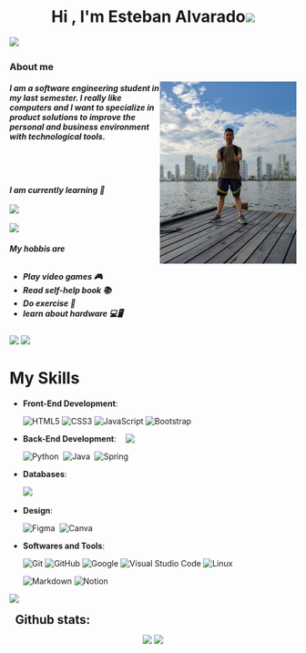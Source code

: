 
<h1 align="center">Hi , I'm Esteban Alvarado<img src="https://media.giphy.com/media/hvRJCLFzcasrR4ia7z/giphy.gif" width="35"></h1>


<picture><img src = "https://github.com/7oSkaaa/7oSkaaa/blob/main/Images/about_me.gif?raw=true" width = 50px ></picture><h3>About me</h3>
 

<img align="right" style="width:15rem; height:auto" src="Yop.png"/>
<h5>I am a software engineering student in my last semester. I really like computers and I want to specialize in
 product solutions to improve the personal and business environment with technological tools.</h5>
<br><br>

<h5>
I am currently learning 📖
 <br><br>
 <img src="https://img.shields.io/badge/react-%2320232a.svg?style=for-the-badge&logo=react&logoColor=%2361DAFB"></li>
 
 <img src="https://img.shields.io/badge/angular-%23DD0031.svg?style=for-the-badge&logo=angular&logoColor=white"></li>
 <br><br>
 My hobbis are
 <br><br>
   <ul>
    <li> Play video games 🎮</li>
    <li> Read self-help book 📚 </li>
    <li> Do exercise 🥋</li>
    <li> learn about hardware 💻🖥</li>
  </ul>
 </h5> 
 
<a href="https://www.youtube.com/watch?v=dQw4w9WgXcQ"><img src="https://user-images.githubusercontent.com/73097560/115834477-dbab4500-a447-11eb-908a-139a6edaec5c.gif"></a>
<a href="https://www.youtube.com/watch?v=dQw4w9WgXcQ"><img src="https://user-images.githubusercontent.com/73097560/115834477-dbab4500-a447-11eb-908a-139a6edaec5c.gif"></a>

<h1>My Skills </h1> 

    
- **Front-End Development**:

   ![HTML5](https://img.shields.io/badge/HTML5%20-%23E34F26.svg?style=for-the-badge&logo=html5&logoColor=white)
   ![CSS3](https://img.shields.io/badge/CSS%20-%231572B6.svg?style=for-the-badge&logo=css3&logoColor=white)
   ![JavaScript](https://img.shields.io/badge/JavaScript%20-%23F7DF1E.svg?style=for-the-badge&logo=javascript&logoColor=black)
   ![Bootstrap](https://img.shields.io/badge/bootstrap-%23563D7C.svg?style=for-the-badge&logo=bootstrap&logoColor=white)&nbsp;

- **Back-End Development**:
  <img align="right" src="https://media.giphy.com/media/SWoSkN6DxTszqIKEqv/giphy.gif" width = 300px>
  
     ![Python](https://img.shields.io/badge/python-3670A0?style=for-the-badge&logo=python&logoColor=ffdd54)&nbsp;
     ![Java](https://img.shields.io/badge/java-%23ED8B00.svg?style=for-the-badge&logo=java&logoColor=white)&nbsp;
     ![Spring](https://img.shields.io/badge/spring-%236DB33F.svg?style=for-the-badge&logo=spring&logoColor=white)&nbsp;
  
  
- **Databases**:
    
    <img src="https://img.shields.io/badge/MySQL-00000F?style=for-the-badge&logo=mysql&logoColor=white">

- **Design**:
  
    ![Figma](https://img.shields.io/badge/figma-%23F24E1E.svg?style=for-the-badge&logo=figma&logoColor=white)&nbsp;
    ![Canva](https://img.shields.io/badge/Canva-%2300C4CC.svg?style=for-the-badge&logo=Canva&logoColor=white)&nbsp;
  
  
- **Softwares and Tools**:

    ![Git](https://img.shields.io/badge/git-%23F05033.svg?style=for-the-badge&logo=git&logoColor=white)
    ![GitHub](https://img.shields.io/badge/github-%23121011.svg?style=for-the-badge&logo=github&logoColor=white)
    ![Google](https://img.shields.io/badge/google-%234285F4.svg?style=for-the-badge&logo=google&logoColor=white)
    ![Visual Studio Code](https://img.shields.io/badge/Visual%20Studio%20Code-0078d7.svg?style=for-the-badge&logo=visual-studio-code&logoColor=white)
    ![Linux](https://img.shields.io/badge/Linux-FCC624?style=for-the-badge&logo=linux&logoColor=black)

    ![Markdown](https://img.shields.io/badge/markdown-%23000000.svg?style=for-the-badge&logo=markdown&logoColor=white)
    ![Notion](https://img.shields.io/badge/Notion-%23000000.svg?style=for-the-badge&logo=notion&logoColor=white)&nbsp;
 
<a href="https://www.youtube.com/watch?v=dQw4w9WgXcQ"><img src="https://user-images.githubusercontent.com/73097560/115834477-dbab4500-a447-11eb-908a-139a6edaec5c.gif"></a>
<h2 align="left" style="margin: 5px 10px;">Github stats:</h2> 
<div align="center">
 
[![](https://github-readme-stats.vercel.app/api?username=elanza-48&show_icons=true&theme=tokyonight&hide_border=true&locale=en)](https://github.com/Elanza-48)
[![](https://github-readme-streak-stats.herokuapp.com/?user=elanza-48&theme=material-palenight)](https://github.com/Elanza-48)
</div>

